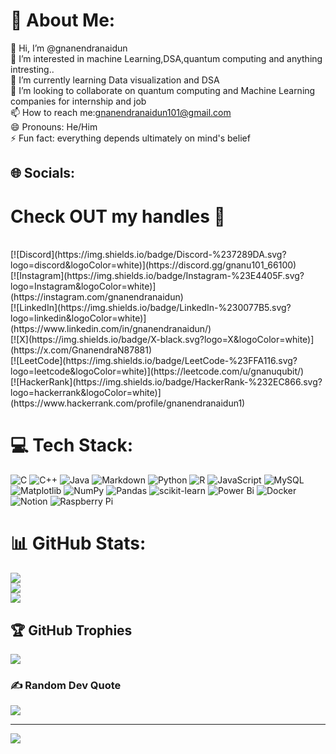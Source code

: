 # 💫 About Me:
👋 Hi, I’m @gnanendranaidun<br>👀 I’m interested in machine Learning,DSA,quantum computing and anything intresting..<br>🌱 I’m currently learning Data visualization and DSA<br>💞️ I’m looking to collaborate on quantum computing and Machine Learning companies for internship and job<br>📫 How to reach me:gnanendranaidun101@gmail.com<br>😄 Pronouns: He/Him<br>⚡ Fun fact: everything depends ultimately on mind's belief


## 🌐 Socials:
# Check OUT my handles 🙂
<br/>
[![Discord](https://img.shields.io/badge/Discord-%237289DA.svg?logo=discord&logoColor=white)](https://discord.gg/gnanu101_66100)<br/>
[![Instagram](https://img.shields.io/badge/Instagram-%23E4405F.svg?logo=Instagram&logoColor=white)](https://instagram.com/gnanendranaidun)<br/>
[![LinkedIn](https://img.shields.io/badge/LinkedIn-%230077B5.svg?logo=linkedin&logoColor=white)](https://www.linkedin.com/in/gnanendranaidun/)<br/>
[![X](https://img.shields.io/badge/X-black.svg?logo=X&logoColor=white)](https://x.com/GnanendraN87881)<br/>
[![LeetCode](https://img.shields.io/badge/LeetCode-%23FFA116.svg?logo=leetcode&logoColor=white)](https://leetcode.com/u/gnanuqubit/)<br/>
[![HackerRank](https://img.shields.io/badge/HackerRank-%232EC866.svg?logo=hackerrank&logoColor=white)](https://www.hackerrank.com/profile/gnanendranaidun1) <br/>


# 💻 Tech Stack:
![C](https://img.shields.io/badge/c-%2300599C.svg?style=for-the-badge&logo=c&logoColor=white) ![C++](https://img.shields.io/badge/c++-%2300599C.svg?style=for-the-badge&logo=c%2B%2B&logoColor=white) ![Java](https://img.shields.io/badge/java-%23ED8B00.svg?style=for-the-badge&logo=openjdk&logoColor=white) ![Markdown](https://img.shields.io/badge/markdown-%23000000.svg?style=for-the-badge&logo=markdown&logoColor=white) ![Python](https://img.shields.io/badge/python-3670A0?style=for-the-badge&logo=python&logoColor=ffdd54) ![R](https://img.shields.io/badge/r-%23276DC3.svg?style=for-the-badge&logo=r&logoColor=white) ![JavaScript](https://img.shields.io/badge/javascript-%23323330.svg?style=for-the-badge&logo=javascript&logoColor=%23F7DF1E) ![MySQL](https://img.shields.io/badge/mysql-4479A1.svg?style=for-the-badge&logo=mysql&logoColor=white) ![Matplotlib](https://img.shields.io/badge/Matplotlib-%23ffffff.svg?style=for-the-badge&logo=Matplotlib&logoColor=black) ![NumPy](https://img.shields.io/badge/numpy-%23013243.svg?style=for-the-badge&logo=numpy&logoColor=white) ![Pandas](https://img.shields.io/badge/pandas-%23150458.svg?style=for-the-badge&logo=pandas&logoColor=white) ![scikit-learn](https://img.shields.io/badge/scikit--learn-%23F7931E.svg?style=for-the-badge&logo=scikit-learn&logoColor=white) ![Power Bi](https://img.shields.io/badge/power_bi-F2C811?style=for-the-badge&logo=powerbi&logoColor=black) ![Docker](https://img.shields.io/badge/docker-%230db7ed.svg?style=for-the-badge&logo=docker&logoColor=white) ![Notion](https://img.shields.io/badge/Notion-%23000000.svg?style=for-the-badge&logo=notion&logoColor=white) ![Raspberry Pi](https://img.shields.io/badge/-RaspberryPi-C51A4A?style=for-the-badge&logo=Raspberry-Pi)
# 📊 GitHub Stats:
![](https://github-readme-stats.vercel.app/api?username=gnanendranaidun&theme=dark&hide_border=false&include_all_commits=true&count_private=true)<br/>
![](https://github-readme-streak-stats.herokuapp.com/?user=gnanendranaidun&theme=dark&hide_border=false)<br/>
![](https://github-readme-stats.vercel.app/api/top-langs/?username=gnanendranaidun&theme=dark&hide_border=false&include_all_commits=true&count_private=true&layout=compact)

## 🏆 GitHub Trophies
![](https://github-profile-trophy.vercel.app/?username=gnanendranaidun&theme=radical&no-frame=false&no-bg=false&margin-w=4)

### ✍️ Random Dev Quote
![](https://quotes-github-readme.vercel.app/api?type=horizontal&theme=tokyonight)

---
[![](https://visitcount.itsvg.in/api?id=gnanendranaidun&icon=5&color=0)](https://visitcount.itsvg.in)

<!-- Proudly created with GPRM ( https://gprm.itsvg.in ) -->
